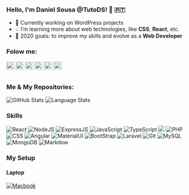 [website]: https://daniel-sousa.com
[facebook]: https://facebook.com/tutods2014
[twitter]: https://twitter.com/tutods
[youtube]: https://youtube.com/tutods2014
[instagram]: https://instagram.com/tutods2014
[linkedin]: https://www.linkedin.com/in/daniel-sousa-tutods/
[gitlab]: https://gitlab.com/jdaniel.asousa


### Hello, I'm **Daniel Sousa** @TutoDS! 👋 🇵🇹

-   🔭 Currently working on WordPress projects
-   💡 I’m learning more about web technologies, like **CSS**, **React**, etc.
-   🥅 2020 goals: to improve my skills and evolve as a **Web Developer**

### Folow me:

<p>
<!-- [<img align="left" alt="codeSTACKr.com" width="22px" src="https://raw.githubusercontent.com/iconic/open-iconic/master/svg/globe.svg" />][website] -->

[<img align="left" alt="Facebook" width="22px" src="https://ddo0fzhfvians.cloudfront.net/uploads/icons/png/9251394351556105319-512.png" />][facebook]
[<img align="left" alt="Twitter" width="22px" src="https://ddo0fzhfvians.cloudfront.net/uploads/icons/png/16438666591561032650-512.png" />][twitter]
[<img align="left" alt="LinkedIn" width="22px" src="https://ddo0fzhfvians.cloudfront.net/uploads/icons/png/15792152941556105325-512.png" />][linkedin]
[<img align="left" alt="Instagram" width="22px" src="https://ddo0fzhfvians.cloudfront.net/uploads/icons/png/19042250241579774616-512.png" />][instagram]
[<img align="left" alt="YouTube" width="22px" src="https://ddo0fzhfvians.cloudfront.net/uploads/icons/png/12069381451556105347-512.png" />][youtube]
[<img align="left" alt="GitLab" width="22px" src="https://ddo0fzhfvians.cloudfront.net/uploads/icons/png/11009343661540553611-512.png" />][gitlab]
</p>

<br/>
<br/>


### Me & My Repositories:

<img alt="GitHub Stats" src="https://github-readme-stats.vercel.app/api?username=TutoDS&show_icons=true&hide_border=true&theme=dark" />


<img alt="Language Stats" src="https://github-readme-stats.vercel.app/api/top-langs/?username=TutoDS&layout=compact&theme=dark&hide_border=true" />



### Skills

<p>
  <img src="https://img.shields.io/badge/react%20-%2320232a.svg?&style=for-the-badge&logo=react&logoColor=%2361DAFB" alt="React"/>
  <img src="https://img.shields.io/badge/node.js%20-%2343853D.svg?&style=for-the-badge&logo=node.js&logoColor=white" alt="NodeJS" />
  <img src="https://img.shields.io/badge/express.js%20-%23404d59.svg?&style=for-the-badge" alt="ExpressJS"/>
  <img src="https://img.shields.io/badge/javascript%20-%23323330.svg?&style=for-the-badge&logo=javascript&logoColor=%23F7DF1E" alt="JavaScript" />
  <img src="https://img.shields.io/badge/typescript%20-%23007ACC.svg?&style=for-the-badge&logo=typescript&logoColor=white" alt="TypeScript" />
  <img src="https://img.shields.io/badge/html5%20-%23E34F26.svg?&style=for-the-badge&logo=html5&logoColor=white" akt="HTML"/>
  <img src="https://img.shields.io/badge/php-%23777BB4.svg?&style=for-the-badge&logo=php&logoColor=white" alt="PHP"/>
  <img src="https://img.shields.io/badge/css3%20-%231572B6.svg?&style=for-the-badge&logo=css3&logoColor=white" alt="CSS"/>
  <img src="https://img.shields.io/badge/angular%20-%23DD0031.svg?&style=for-the-badge&logo=angular&logoColor=white" alt="Angular"/>
  <img src="https://img.shields.io/badge/material%20ui%20-%230081CB.svg?&style=for-the-badge&logo=material-ui&logoColor=white" alt="MaterialUI"/>
  <img src="https://img.shields.io/badge/bootstrap%20-%23563D7C.svg?&style=for-the-badge&logo=bootstrap&logoColor=white" alt="BootStrap"/>
  <img src="https://img.shields.io/badge/laravel%20-%23FF2D20.svg?&style=for-the-badge&logo=laravel&logoColor=white" alt="Laravel"/>
  <img src="https://img.shields.io/badge/git%20-%23F05033.svg?&style=for-the-badge&logo=git&logoColor=white" alt="Git"/>
  <img src="https://img.shields.io/badge/mysql-%230081CB.svg?&style=for-the-badge&logo=mysql&logoColor=white" alt="MySQL" />
  <img src ="https://img.shields.io/badge/MongoDB-%234ea94b.svg?&style=for-the-badge&logo=mongodb&logoColor=white" alt="MongoDB"/>
  <img src="https://img.shields.io/badge/markdown-%23000000.svg?&style=for-the-badge&logo=markdown&logoColor=white" alt="Markdow"/>
</p>


### My Setup

#### Laptop

<p>
<a href="#"><img src="https://img.shields.io/badge/apple-macbook%20pro%2013%22-%23999999.svg?&style=for-the-badge&logo=apple&logoColor=white" alt="Macbook"></a>
</p>
